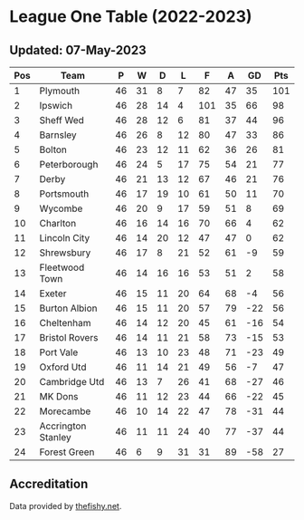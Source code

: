 # League One Table (2022-2023)
## Updated: 07-May-2023

| Pos | Team | P | W | D | L | F | A | GD | Pts |
| --- | --- | --- | --- | --- | --- | --- | --- | --- | --- |
| 1 | Plymouth | 46 | 31 | 8 | 7 | 82 | 47 | 35 | 101 |
| 2 | Ipswich | 46 | 28 | 14 | 4 | 101 | 35 | 66 | 98 |
| 3 | Sheff Wed | 46 | 28 | 12 | 6 | 81 | 37 | 44 | 96 |
| 4 | Barnsley | 46 | 26 | 8 | 12 | 80 | 47 | 33 | 86 |
| 5 | Bolton | 46 | 23 | 12 | 11 | 62 | 36 | 26 | 81 |
| 6 | Peterborough | 46 | 24 | 5 | 17 | 75 | 54 | 21 | 77 |
| 7 | Derby | 46 | 21 | 13 | 12 | 67 | 46 | 21 | 76 |
| 8 | Portsmouth | 46 | 17 | 19 | 10 | 61 | 50 | 11 | 70 |
| 9 | Wycombe | 46 | 20 | 9 | 17 | 59 | 51 | 8 | 69 |
| 10 | Charlton | 46 | 16 | 14 | 16 | 70 | 66 | 4 | 62 |
| 11 | Lincoln City | 46 | 14 | 20 | 12 | 47 | 47 | 0 | 62 |
| 12 | Shrewsbury | 46 | 17 | 8 | 21 | 52 | 61 | -9 | 59 |
| 13 | Fleetwood Town | 46 | 14 | 16 | 16 | 53 | 51 | 2 | 58 |
| 14 | Exeter | 46 | 15 | 11 | 20 | 64 | 68 | -4 | 56 |
| 15 | Burton Albion | 46 | 15 | 11 | 20 | 57 | 79 | -22 | 56 |
| 16 | Cheltenham | 46 | 14 | 12 | 20 | 45 | 61 | -16 | 54 |
| 17 | Bristol Rovers | 46 | 14 | 11 | 21 | 58 | 73 | -15 | 53 |
| 18 | Port Vale | 46 | 13 | 10 | 23 | 48 | 71 | -23 | 49 |
| 19 | Oxford Utd | 46 | 11 | 14 | 21 | 49 | 56 | -7 | 47 |
| 20 | Cambridge Utd | 46 | 13 | 7 | 26 | 41 | 68 | -27 | 46 |
| 21 | MK Dons | 46 | 11 | 12 | 23 | 44 | 66 | -22 | 45 |
| 22 | Morecambe | 46 | 10 | 14 | 22 | 47 | 78 | -31 | 44 |
| 23 | Accrington Stanley | 46 | 11 | 11 | 24 | 40 | 77 | -37 | 44 |
| 24 | Forest Green | 46 | 6 | 9 | 31 | 31 | 89 | -58 | 27 |

## Accreditation 

Data provided by [thefishy.net](https://www.thefishy.net/).